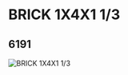 # BRICK 1X4X1 1/3
## 6191
![BRICK 1X4X1 1/3](https://lc-www-live-s.legocdn.com/media/bricks/5/2/4200030.jpg)